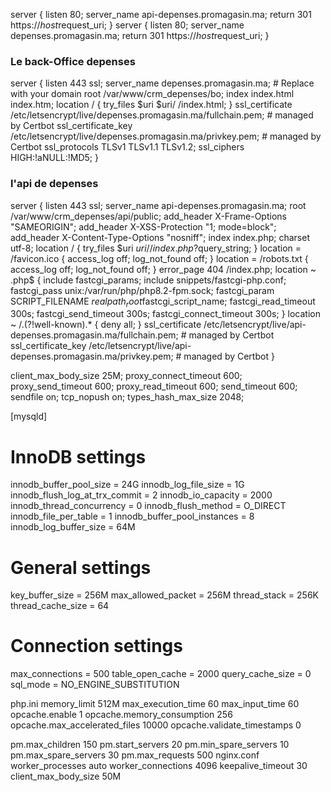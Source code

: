 <!-- ----------------- Le /etc/nginx/sites-enabled/default ----------------- -->
server {
    listen 80;
    server_name api-depenses.promagasin.ma;
    return 301 https://$host$request_uri;
}
server {
    listen 80;
    server_name depenses.promagasin.ma;
    return 301 https://$host$request_uri;
}
<!-- ---------------------- Le /etc/nginx/nginx.conf ----------------------- -->
### Le back-Office depenses
server {
    listen 443 ssl;
    server_name depenses.promagasin.ma; # Replace with your domain
    root /var/www/crm_depenses/bo;
    index index.html index.htm;
    location / { try_files $uri $uri/ /index.html; }
    ssl_certificate /etc/letsencrypt/live/depenses.promagasin.ma/fullchain.pem; # managed by Certbot
    ssl_certificate_key /etc/letsencrypt/live/depenses.promagasin.ma/privkey.pem; # managed by Certbot
    ssl_protocols TLSv1 TLSv1.1 TLSv1.2;
    ssl_ciphers HIGH:!aNULL:!MD5; 
}
### l'api de depenses
server {
    listen 443 ssl;
    server_name api-depenses.promagasin.ma;
    root /var/www/crm_depenses/api/public;
    add_header X-Frame-Options "SAMEORIGIN";
    add_header X-XSS-Protection "1; mode=block";
    add_header X-Content-Type-Options "nosniff";
    index index.php;
    charset utf-8;
    location / {
        try_files $uri $uri/ /index.php?$query_string;
    }
    location = /favicon.ico { access_log off; log_not_found off; }
    location = /robots.txt  { access_log off; log_not_found off; }
    error_page 404 /index.php;
    location ~ \.php$ {
        include fastcgi_params;
        include snippets/fastcgi-php.conf;
        fastcgi_pass unix:/var/run/php/php8.2-fpm.sock;
        fastcgi_param SCRIPT_FILENAME $realpath_root$fastcgi_script_name;
        fastcgi_read_timeout 300s;
        fastcgi_send_timeout 300s;
        fastcgi_connect_timeout 300s;
    }
    location ~ /\.(?!well-known).* {
        deny all;
    }
    ssl_certificate /etc/letsencrypt/live/api-depenses.promagasin.ma/fullchain.pem;  # managed by Certbot
    ssl_certificate_key /etc/letsencrypt/live/api-depenses.promagasin.ma/privkey.pem;  # managed by Certbot
}

<!-- --------------------------- le nginx .conf ---------------------------- -->

client_max_body_size 25M;
proxy_connect_timeout       600;
proxy_send_timeout          600;
proxy_read_timeout          600;
send_timeout                600;
sendfile on;
tcp_nopush on;
types_hash_max_size 2048;

[mysqld]
# InnoDB settings
innodb_buffer_pool_size = 24G
innodb_log_file_size = 1G
innodb_flush_log_at_trx_commit = 2
innodb_io_capacity = 2000
innodb_thread_concurrency = 0
innodb_flush_method = O_DIRECT
innodb_file_per_table = 1
innodb_buffer_pool_instances = 8
innodb_log_buffer_size = 64M

# General settings
key_buffer_size = 256M
max_allowed_packet = 256M
thread_stack = 256K
thread_cache_size = 64

# Connection settings
max_connections = 500
table_open_cache = 2000
query_cache_size = 0
sql_mode = NO_ENGINE_SUBSTITUTION

<!-- ------------------ Tableau récapitulatif fpm/php.ini ------------------ -->
<!-- -------- Fichier de configuration	Paramètre	Valeur recommandée -------- -->
php.ini	memory_limit	512M
max_execution_time	60
max_input_time	60
opcache.enable	1
opcache.memory_consumption	256
opcache.max_accelerated_files	10000
opcache.validate_timestamps	0

<!-- -------------------- www.conf (PHP-FPM)	pm	dynamic -------------------- -->
pm.max_children	150
pm.start_servers	20
pm.min_spare_servers	10
pm.max_spare_servers	30
pm.max_requests	500
nginx.conf	worker_processes	auto
worker_connections	4096
keepalive_timeout	30
client_max_body_size	50M